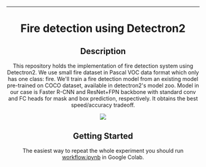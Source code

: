 # 
---   
<div align="center">    
 
# Fire detection using Detectron2
 
## Description
This repository holds the implementation of fire detection system using Detectron2.
We use small fire dataset in Pascal VOC data format which only has one class: fire.
We'll train a fire detection model from an existing model pre-trained on COCO dataset, available in detectron2's model zoo.
Model in our case is Faster R-CNN and ResNet+FPN backbone with standard conv and FC heads for mask and box prediction, respectively. 
It obtains the best speed/accuracy tradeoff.

![](demo.gif)

## Getting Started   
The easiest way to repeat the whole experiment you should run [workflow.ipynb](workflow.ipynb]) in Google Colab.
